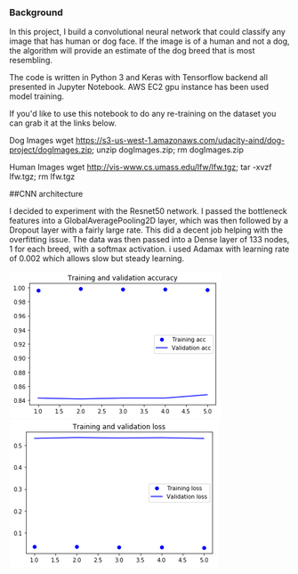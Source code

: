 
### Background 

In this project, I build a convolutional neural network that could classify any image that has human or dog face. If the image is of a human and not a dog, the algorithm will provide an estimate of the dog breed that is most resembling.

The code is written in Python 3 and Keras with Tensorflow backend all presented in Jupyter Notebook. AWS EC2 gpu instance has been used model training.

If you'd like to use this notebook to do any re-training on the dataset you can grab it at the links below.

Dog Images
wget https://s3-us-west-1.amazonaws.com/udacity-aind/dog-project/dogImages.zip; unzip dogImages.zip; rm dogImages.zip

Human Images
wget http://vis-www.cs.umass.edu/lfw/lfw.tgz; tar -xvzf lfw.tgz; rm lfw.tgz


##CNN architecture

I decided to experiment with the Resnet50 network. I passed the bottleneck features into a GlobalAveragePooling2D layer, which was then followed by a Dropout layer with a fairly large rate. This did a decent job helping with the overfitting issue. 
The data was then passed into a Dense layer of 133 nodes, 1 for each breed, with a softmax activation. i used Adamax with learning rate of 0.002 which allows slow but steady learning.

![Training /Validation accuracy](images/traning_validation_accurecy.png)
![Training /Validation loss](images/training_validation_loss.png)

